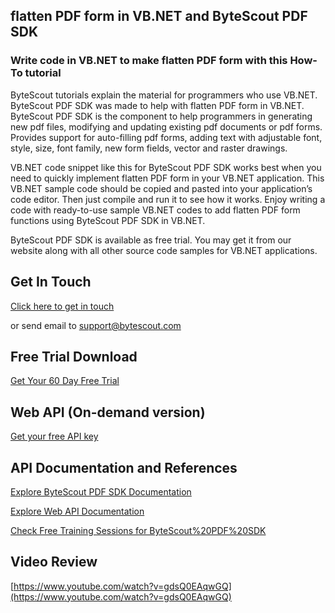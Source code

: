 ## flatten PDF form in VB.NET and ByteScout PDF SDK

### Write code in VB.NET to make flatten PDF form with this How-To tutorial

ByteScout tutorials explain the material for programmers who use VB.NET. ByteScout PDF SDK was made to help with flatten PDF form in VB.NET. ByteScout PDF SDK is the component to help programmers in generating new pdf files, modifying and updating existing pdf documents or pdf forms. Provides support for auto-filling pdf forms, adding text with adjustable font, style, size, font family, new form fields, vector and raster drawings.

VB.NET code snippet like this for ByteScout PDF SDK works best when you need to quickly implement flatten PDF form in your VB.NET application. This VB.NET sample code should be copied and pasted into your application’s code editor. Then just compile and run it to see how it works. Enjoy writing a code with ready-to-use sample VB.NET codes to add flatten PDF form functions using ByteScout PDF SDK in VB.NET.

ByteScout PDF SDK is available as free trial. You may get it from our website along with all other source code samples for VB.NET applications.

## Get In Touch

[Click here to get in touch](https://bytescout.zendesk.com/hc/en-us/requests/new?subject=ByteScout%20PDF%20SDK%20Question)

or send email to [support@bytescout.com](mailto:support@bytescout.com?subject=ByteScout%20PDF%20SDK%20Question) 

## Free Trial Download

[Get Your 60 Day Free Trial](https://bytescout.com/download/web-installer?utm_source=github-readme)

## Web API (On-demand version)

[Get your free API key](https://pdf.co/documentation/api?utm_source=github-readme)

## API Documentation and References

[Explore ByteScout PDF SDK Documentation](https://bytescout.com/documentation/index.html?utm_source=github-readme)

[Explore Web API Documentation](https://pdf.co/documentation/api?utm_source=github-readme)

[Check Free Training Sessions for ByteScout%20PDF%20SDK](https://academy.bytescout.com/)

## Video Review

[https://www.youtube.com/watch?v=gdsQ0EAqwGQ](https://www.youtube.com/watch?v=gdsQ0EAqwGQ)